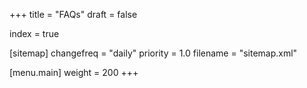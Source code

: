 +++
title = "FAQs"
draft = false

index = true

[sitemap]
  changefreq = "daily"
  priority = 1.0
  filename = "sitemap.xml"
  
[menu.main]
  weight = 200
+++

